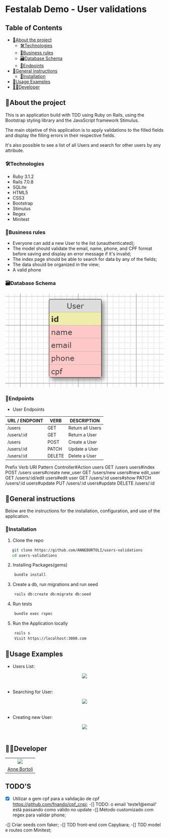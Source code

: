 # Festalab Demo - User validations

<!-- TABLE OF CONTENTS -->

## Table of Contents

- [:notebook_with_decorative_cover:About the project](#notebook_with_decorative_coverabout-the-project)
  - [🛠️Technologies](#🛠️technologies)
  - [📑Business rules](#�business-rules)
  - [:card_file_box:Database Schema](#card_file_boxdatabase-schema)
  - [:truck:Endpoints](#truckendpoints)
- [:book:General instructions](#bookgeneral-instructions)
  - [:electric_plug:Installation](#electric_pluginstallation)
- [:book:Usage Examples](#bookusage-examples)
- [:technologist:Developer](#developer)

<!-- ABOUT THE PROJECT -->

## :notebook_with_decorative_cover:About the project

This is an application build with TDD using Ruby on Rails, using the Bootstrap styling library and the JavaScript framework Stimulus.

The main objetive of this application is to apply validations to the filled fields and display the filling errors in their respective fields.

It's also possible to see a list of all Users and search for other users by any attribute.

### 🛠️Technologies

<ul>
  <li>Ruby 3.1.2</li>
  <li>Rails 7.0.8</li>
  <li>SQLite</li>
  <li>HTML5</li>
  <li>CSS3</li>
  <li>Bootstrap</li>
  <li>Stimulus</li>
  <li>Regex</li>
  <li>Minitest</li>
</ul>

### 📑Business rules

- Everyone can add a new User to the list (unauthenticated);
- The model should validate the email, name, phone, and CPF format before saving and display an error message if it's invalid;
- The index page should be able to search for data by any of the fields;
- The data should be organized in the view;
- A valid phone

### :card_file_box:Database Schema

<div align="center">
  <img src="public/user-table.png">
</div>

### :truck:Endpoints

- User Endpoints

| URL / ENDPOINT | VERB   | DESCRIPTION      |
| -------------- | ------ | ---------------- |
| /users         | GET    | Return all Users |
| /users/:id     | GET    | Return a User    |
| /users         | POST   | Create a User    |
| /users/:id     | PATCH  | Update a User    |
| /users/:id     | DELETE | Delete a User    |

Prefix Verb URI Pattern Controller#Action
users GET /users users#index
POST /users users#create
new_user GET /users/new users#new
edit_user GET /users/:id/edit users#edit
user GET /users/:id users#show
PATCH /users/:id users#update
PUT /users/:id users#update
DELETE /users/:id

<!-- GETTING STARTED -->

## :book:General instructions

Below are the instructions for the installation, configuration, and use of the application.

### :electric_plug:Installation

1. Clone the repo

```sh
   git clone https://github.com/ANNEBORTOLI/users-validations
   cd users-validations
```

2. Installing Packages(gems)

```sh
    bundle install
```

3. Create a db, run migrations and run seed

```sh
    rails db:create db:migrate db:seed
```

4. Run tests

```sh
    bundle exec rspec
```

5. Run the Application locally

```sh
    rails s
    Visit https://localhost:3000.com
```

## :camera_flash:Usage Examples

- Users List:
<div align="center">
  <img src="public/create-user.png">
</div>
<br>

- Searching for User:
<div align="center">
  <img src="public/create-user.png">
</div>
<br>

- Creating new User:
<div align="center">
  <img src="public/create-user.png">
</div>
<br>

## :technologist:Developer

<table>
    <tr align="center">
        <td>
            <a href="https://github.com/ANNEBORTOLI" target="_blank">
              <img src="https://avatars.githubusercontent.com/u/62453211?v=4" height="150px">
            </a>
        </td>
    </tr>
    <tr align="center">
        <td>
        <a href="https://www.linkedin.com/in/anne-bortoli/" target="_blank">Anne Bortoli</a>
        </td>
    </tr>
</table>

## TODO'S

-[x] Utilizar a gem cpf para a validação de cpf https://github.com/fnando/cpf_cnpj;
-[] TODO: o email 'teste1@email' está passando como válido no update
-[] Método customizado com regex para validar phone;

-[] Criar seeds com faker;
-[] TDD front-end com Capybara;
-[] TDD model e routes com Minitest;
